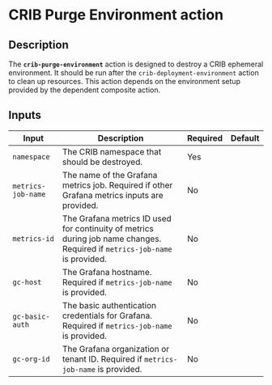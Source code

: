 # CRIB Purge Environment action

## Description

The **`crib-purge-environment`** action is designed to destroy a CRIB ephemeral
environment. It should be run after the `crib-deployment-environment` action to
clean up resources. This action depends on the environment setup provided by the
dependent composite action.

## Inputs

| **Input**          | **Description**                                                                                                            | **Required** | **Default** |
| ------------------ | -------------------------------------------------------------------------------------------------------------------------- | ------------ | ----------- |
| `namespace`        | The CRIB namespace that should be destroyed.                                                                               | Yes          |             |
| `metrics-job-name` | The name of the Grafana metrics job. Required if other Grafana metrics inputs are provided.                                | No           |             |
| `metrics-id`       | The Grafana metrics ID used for continuity of metrics during job name changes. Required if `metrics-job-name` is provided. | No           |             |
| `gc-host`          | The Grafana hostname. Required if `metrics-job-name` is provided.                                                          | No           |             |
| `gc-basic-auth`    | The basic authentication credentials for Grafana. Required if `metrics-job-name` is provided.                              | No           |             |
| `gc-org-id`        | The Grafana organization or tenant ID. Required if `metrics-job-name` is provided.                                         | No           |             |
